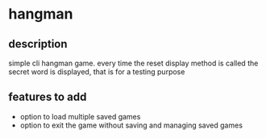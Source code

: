 # hangman

## description
simple cli hangman game. every time the reset display method is called the secret word is displayed, that is for a testing purpose

## features to add
- option to load multiple saved games
- option to exit the game without saving and managing saved games